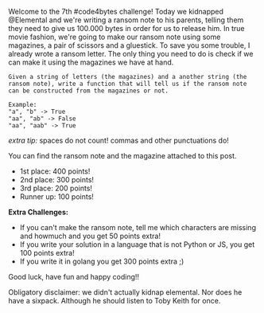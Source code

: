 Welcome to the 7th #code4bytes challenge! 
Today we kidnapped @Elemental and we're writing a ransom note to his parents, telling them they need to give us 100.000 bytes in order for us to release him.
In true movie fashion, we're going to make our ransom note using some magazines, a pair of scissors and a gluestick. To save you some trouble, I already wrote a ransom letter. The only thing you need to do is check if we can make it using the magazines we have at hand.
```
Given a string of letters (the magazines) and a another string (the ransom note), write a function that will tell us if the ransom note can be constructed from the magazines or not.

Example:
"a", "b" -> True
"aa", "ab" -> False
"aa", "aab" -> True
```
*extra tip:*
spaces do not count! commas and other punctuations do!

You can find the ransom note and the magazine attached to this post.

- 1st place: 400 points!
- 2nd place: 300 points!
- 3rd place: 200 points!
- Runner up: 100 points!

**Extra Challenges:**
- If you can't make the ransom note, tell me which characters are missing and howmuch and you get 50 points extra!
- If you write your solution in a language that is not Python or JS, you get 100 points extra!
- If you write it in golang you get 300 points extra ;)

Good luck, have fun and happy coding!!

Obligatory disclaimer: we didn't actually kidnap elemental. Nor does he have a sixpack. Although he should listen to Toby Keith for once.

